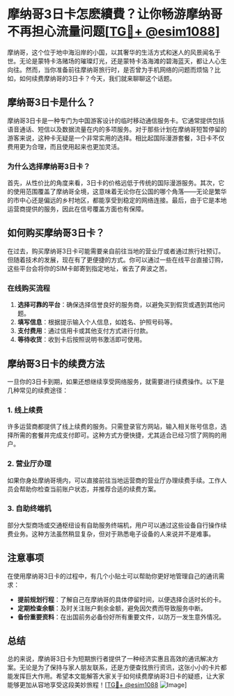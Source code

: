 # 摩纳哥3日卡怎麽續費？让你畅游摩纳哥不再担心流量问题[[TG💪+ @esim1088](https://t.me/s/esim1088)]

摩纳哥，这个位于地中海沿岸的小国，以其奢华的生活方式和迷人的风景闻名于世。无论是蒙特卡洛赌场的璀璨灯光，还是蒙特卡洛海滩的碧海蓝天，都让人心生向往。然而，当你准备前往摩纳哥旅行时，是否曾为手机网络的问题而烦恼？比如，如何续费摩纳哥的3日卡？今天，我们就来聊聊这个话题。

## 摩纳哥3日卡是什么？

摩纳哥3日卡是一种专门为中国游客设计的临时移动通信服务卡。它通常提供包括语音通话、短信以及数据流量在内的多项服务。对于那些计划在摩纳哥短暂停留的游客来说，这种卡无疑是一个非常实用的选择。相比起国际漫游套餐，3日卡不仅费用更为合理，而且使用起来也更加灵活。

### 为什么选择摩纳哥3日卡？

首先，从性价比的角度来看，3日卡的价格远低于传统的国际漫游服务。其次，它的使用范围覆盖了摩纳哥全境，这意味着无论你在公国的哪个角落——无论是繁华的市中心还是偏远的乡村地区，都能享受到稳定的网络连接。最后，由于它是本地运营商提供的服务，因此在信号覆盖方面也有保障。

## 如何购买摩纳哥3日卡？

在过去，购买摩纳哥3日卡可能需要亲自前往当地的营业厅或者通过旅行社预订。但随着技术的发展，现在有了更便捷的方式。你可以通过一些在线平台直接订购，这些平台会将你的SIM卡邮寄到指定地址，省去了奔波之苦。

### 在线购买流程

1. **选择可靠的平台**：确保选择信誉良好的服务商，以避免买到假货或遇到其他问题。
2. **填写信息**：根据提示输入个人信息，如姓名、护照号码等。
3. **支付费用**：通过信用卡或其他支付方式进行付款。
4. **等待收货**：收到卡后按照说明书激活即可使用。

## 摩纳哥3日卡的续费方法

一旦你的3日卡到期，如果还想继续享受网络服务，就需要进行续费操作。以下是几种常见的续费途径：

### 1. 线上续费

许多运营商都提供了线上续费的服务。只需登录官方网站，输入相关账号信息，选择所需的套餐并完成支付即可。这种方式方便快捷，尤其适合已经习惯了网购的用户。

### 2. 营业厅办理

如果你身处摩纳哥境内，可以直接前往当地运营商的营业厅办理续费手续。工作人员会帮助你检查当前账户状态，并推荐合适的续费方案。

### 3. 自助终端机

部分大型商场或交通枢纽设有自助服务终端机，用户可以通过这些设备自行操作续费业务。这种方法虽然稍显复杂，但对于熟悉电子设备的人来说并不是难事。

## 注意事项

在使用摩纳哥3日卡的过程中，有几个小贴士可以帮助你更好地管理自己的通讯需求：

- **提前规划行程**：了解自己在摩纳哥的具体停留时间，以便选择合适时长的卡。
- **定期检查余额**：及时关注账户剩余金额，避免因欠费而导致服务中断。
- **备份重要资料**：在出国前务必备份好所有重要文件，以防万一发生意外情况。

## 总结

总的来说，摩纳哥3日卡为短期旅行者提供了一种经济实惠且高效的通讯解决方案。无论是为了保持与家人朋友联系，还是方便查找旅行资讯，这张小小的卡片都能发挥巨大作用。希望本文能解答大家关于如何续费摩纳哥3日卡的疑惑，让大家能够更加从容地享受这段美妙旅程！[[TG💪+ @esim1088](https://t.me/s/esim1088) ![Image](https://i.postimg.cc/4NQfJmqS/Snipaste-2025-05-13-00-14-12.png)]